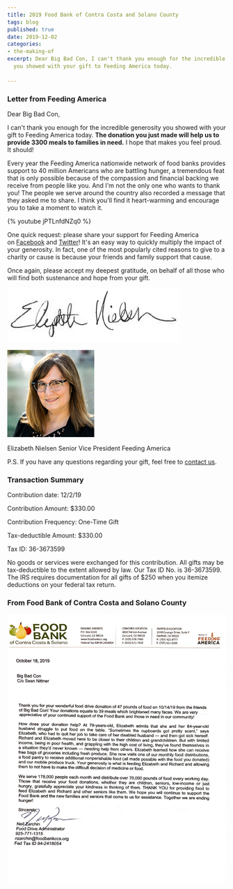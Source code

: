 ```yaml
---
title: 2019 Food Bank of Contra Costa and Solano County
tags: blog
published: true
date: 2019-12-02
categories:
- the-making-of
excerpt: Dear Big Bad Con, I can't thank you enough for the incredible generosity
  you showed with your gift to Feeding America today.

---
```

### Letter from Feeding America

Dear Big Bad Con,

I can't thank you enough for the incredible generosity you showed with your gift to Feeding America today. <strong>The donation you just made will help us to provide 3300 meals to families in need.</strong> I hope that makes you feel proud. It should!

Every year the Feeding America nationwide network of food banks provides support to 40 million Americans who are battling hunger, a tremendous feat that is only possible because of the compassion and financial backing we receive from people like you. And I'm not the only one who wants to thank you! The people we serve around the country also recorded a message that they asked me to share. I think you'll find it heart-warming and encourage you to take a moment to watch it.

{% youtube jPTLnfdNZq0 %}

One quick request: please share your support for Feeding America on [Facebook](https://www.facebook.com/dialog/feed?app_id=966242223397117&link=http%3A%2F%2Ffeeding.am%2Fdonatemeals&picture=https%3A%2F%2Fsecure2.convio.net%2Fa2h%2Fimages%2Fcontent%2Fpagebuilder%2Ffbshare-donation-confirmation-1200x628.jpg&name=Donate%20to%20Feeding%20America&caption=%20&description=I%20just%20donated%20to%20Feeding%20America.%20Join%20me%20and%20give%20a%20meal%20to%20hungry%20families%20today!&redirect_uri=http%3A%2F%2Fwww.facebook.com%2F&display=popup) and [Twitter](http://twitter.com/share?url=http%3A%2F%2Ffeeding.am%2Fgivemeals&text=I+just+gave+3300+meals+to+%40FeedingAmerica.+Join+me+and+give+meals+to+hungry+families%21)! It's an easy way to quickly multiply the impact of your generosity. In fact, one of the most popularly cited reasons to give to a charity or cause is because your friends and family support that cause.

Once again, please accept my deepest gratitude, on behalf of all those who will find both sustenance and hope from your gift.

![](/images/ENielsen_sig_2012_NoMiddleInitial.jpg)

![](/images/LizHeadSHot.jpg)

Elizabeth Nielsen Senior Vice President Feeding America

P.S. If you have any questions regarding your gift, feel free to [contact us](http://help.feedingamerica.org/site/PageServer?pagename=contactus).

### Transaction Summary

Contribution date: 12/2/19

Contribution Amount: $330.00

Contribution Frequency: One-Time Gift

Tax-deductible Amount: $330.00

Tax ID: 36-3673599

No goods or services were exchanged for this contribution. All gifts may be tax-deductible to the extent allowed by law. Our Tax ID No. is 36-3673599. The IRS requires documentation for all gifts of $250 when you itemize deductions on your federal tax return.

### From Food Bank of Contra Costa and Solano County

[![](/images/2019-Food-Bank-of-Contra-Costa-and-Solano-836x1024.jpg)](/images/2019-Food-Bank-of-Contra-Costa-and-Solano.jpg)